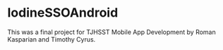 # IodineSSOAndroid

This was a final project for TJHSST Mobile App Development by Roman Kasparian and Timothy Cyrus.
